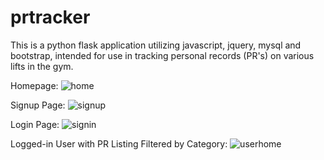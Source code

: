 # prtracker
This is a python flask application utilizing javascript, jquery, mysql and bootstrap, intended for use in tracking personal records (PR's) on various lifts in the gym.

Homepage:
![home](https://cloud.githubusercontent.com/assets/20828566/24225445/7db51f3c-0f2e-11e7-9518-05119a9a119a.png)

Signup Page:
![signup](https://cloud.githubusercontent.com/assets/20828566/24225447/83e62568-0f2e-11e7-8455-ae0fa5293aeb.png)

Login Page:
![signin](https://cloud.githubusercontent.com/assets/20828566/24225449/892e4082-0f2e-11e7-8339-8c12034d09fa.png)

Logged-in User with PR Listing Filtered by Category:
![userhome](https://cloud.githubusercontent.com/assets/20828566/24225676/c91ea2b2-0f2f-11e7-87e9-0ad704918e8c.png)
